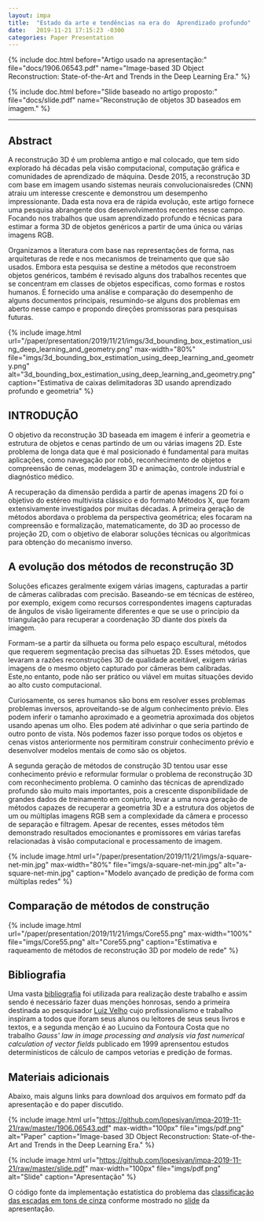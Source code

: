 ```yaml
---
layout: impa
title:  "Estado da arte e tendências na era do  Aprendizado profundo"
date:   2019-11-21 17:15:23 -0300
categories: Paper Presentation
---
```


{% include doc.html
before="Artigo usado na apresentação:"
file="docs/1906.06543.pdf"
name="Image-based 3D Object Reconstruction: State-of-the-Art and Trends in the Deep Learning Era." %}

{% include doc.html
before="Slide baseado no artigo proposto:"
file="docs/slide.pdf"
name="Reconstrução de objetos 3D baseados em imagem." %}

---

## Abstract

A reconstrução 3D é um problema antigo e mal colocado, que tem
sido explorado há décadas pela visão computacional, computação
gráfica e comunidades de aprendizado de máquina. Desde 2015, a
reconstrução 3D com base em imagem usando sistemas neurais
convolucionaisredes (CNN) atraiu um interesse crescente e
demonstrou um desempenho impressionante. Dada esta nova era de
rápida evolução, este artigo fornece uma pesquisa abrangente dos
desenvolvimentos recentes nesse campo. Focando nos trabalhos que
usam aprendizado profundo e técnicas para estimar a forma 3D de
objetos genéricos a partir de uma única ou várias imagens RGB.

Organizamos a literatura com base nas representações de forma,
nas arquiteturas de rede e nos mecanismos de treinamento que que
são usados. Embora esta pesquisa se destine a métodos que
reconstroem objetos genéricos, também é revisado alguns dos
trabalhos recentes que se concentram em classes de objetos
específicas, como formas e rostos humanos. É fornecido uma
análise e comparação do desempenho de alguns documentos
principais, resumindo-se alguns dos problemas em aberto nesse
campo e propondo direções promissoras para pesquisas futuras.


{% include image.html
   url="/paper/presentation/2019/11/21/imgs/3d_bounding_box_estimation_using_deep_learning_and_geometry.png"
   max-width="80%"
   file="imgs/3d_bounding_box_estimation_using_deep_learning_and_geometry.png"
   alt="3d_bounding_box_estimation_using_deep_learning_and_geometry.png"
   caption="Estimativa de caixas delimitadoras 3D usando aprendizado profundo e geometria"
%}


## INTRODUÇÃO

O objetivo da reconstrução 3D baseada em imagem é inferir a
geometria e estrutura de objetos e cenas partindo de um ou
várias imagens 2D. Este problema de longa data que é mal
posicionado é fundamental para muitas aplicações, como navegação
por robô, reconhecimento de objetos e compreensão de cenas,
modelagem 3D e animação, controle industrial e diagnóstico
médico.

A recuperação da dimensão perdida a partir de apenas imagens 2D
foi o objetivo do estéreo multivista clássico e do formato
Métodos X, que foram extensivamente investigados por muitas
décadas.  A primeira geração de métodos abordava o problema da
perspectiva geométrica; eles focaram na compreensão e
formalização, matematicamente, do 3D ao processo de projeção 2D,
com o objetivo de elaborar soluções técnicas ou algorítmicas
para obtenção do mecanismo inverso.

## A evolução dos métodos de reconstrução 3D

Soluções eficazes geralmente exigem várias imagens, capturadas a
partir de câmeras calibradas com precisão. Baseando-se em
técnicas de estéreo, por exemplo, exigem como recursos
correspondentes imagens capturadas de ângulos de visão
ligeiramente diferentes e que se use o princípio da triangulação
para recuperar a coordenação 3D diante dos pixels da imagem.

Formam-se a partir da silhueta ou forma pelo espaço escultural,
métodos que requerem segmentação precisa das silhuetas 2D. Esses
métodos, que levaram a razões reconstruções 3D de qualidade
aceitável, exigem várias imagens de o mesmo objeto capturado por
câmeras bem calibradas. Este,no entanto, pode não ser prático ou
viável em muitas situações devido ao alto custo computacional.

Curiosamente, os seres humanos são bons em resolver esses
problemas problemas inversos, aproveitando-se  de algum conhecimento
prévio. Eles podem inferir o tamanho aproximado e a geometria
aproximada dos objetos usando apenas um olho. Eles podem até
adivinhar o que seria partindo de outro ponto de vista. Nós
podemos fazer isso porque todos os objetos e cenas vistos
anteriormente nos permitiram construir conhecimento prévio e
desenvolver modelos mentais de como são os objetos.

A segunda geração de métodos de construção 3D tentou
usar esse conhecimento prévio e reformular formular o problema de
reconstrução 3D com reconhecimento problema. O caminho das
técnicas de aprendizado profundo são muito mais importantes, pois
a crescente disponibilidade de grandes dados de treinamento em
conjunto, levar a uma nova geração de métodos capazes de
recuperar a geometria 3D e a estrutura dos objetos de um ou
múltiplas imagens RGB sem a complexidade da câmera e processo de
separação e filtragem. Apesar de recentes, esses métodos têm demonstrado
resultados emocionantes e promissores em várias tarefas
relacionadas à visão computacional e processamento de imagem.

{% include image.html
   url="/paper/presentation/2019/11/21/imgs/a-square-net-min.jpg"
   max-width="80%"
   file="imgs/a-square-net-min.jpg"
   alt="a-square-net-min.jpg"
   caption="Modelo avançado de predição de forma com múltiplas redes"
%}


## Comparação de métodos de construção

{% include image.html
   url="/paper/presentation/2019/11/21/imgs/Core55.png"
   max-width="100%"
   file="imgs/Core55.png"
   alt="Core55.png"
   caption="Estimativa e raqueamento de métodos de reconstrução 3D por modelo de rede"
%}


## Bibliografia

Uma vasta [bibliografia][referencias] foi utilizada para
realização deste trabalho e assim sendo é necessário fazer duas
menções honrosas, sendo a primeira destinada ao pesquisador
[Luiz Velho][lvelho] cujo profissionalismo e trabalho inspiram a
todos que iforam seus alunos ou leitores de seus seus livros e
textos, e a segunda menção é ao Lucuino da Fontoura Costa que no
trabalho *Gauss' law in image processing and analysis via fast
numerical calculation of vector fields* publicado em 1999
aprensentou estudos deterministicos de cálculo de campos
vetorias e predição de formas.


## Materiais adicionais

Abaixo, mais alguns links para download dos arquivos em formato
pdf da apresentação e do paper discutido.

{% include image.html url="https://github.com/lopesivan/impa-2019-11-21/raw/master/1906.06543.pdf"
max-width="100px" file="imgs/pdf.png"
alt="Paper" caption="Image-based 3D Object Reconstruction: State-of-the-Art and Trends in the Deep Learning Era." %}

{% include image.html url="https://github.com/lopesivan/impa-2019-11-21/raw/master/slide.pdf"
max-width="100px" file="imgs/pdf.png"
alt="Slide" caption="Apresentação" %}

O código fonte da implementação estatística do problema das [classificação das escadas em tons de cinza][classify_stairs_nnet_from_scratch.R]
conforme mostrado no [slide][main-slide] da apresentação.

[classify_stairs_nnet_from_scratch.R]: https://raw.githubusercontent.com/lopesivan/impa-2019-11-21/master/code/classify_stairs_nnet_from_scratch.R
[main-paper]: https://github.com/lopesivan/impa-2019-11-21/raw/master/1906.06543.pdf
[main-slide]: https://github.com/lopesivan/impa-2019-11-21/raw/master/slide.pdf
[referencias]: https://raw.githubusercontent.com/lopesivan/impa-2019-11-21/master/referencias.bib
[lvelho]: http://lvelho.impa.br

<!--
vim: set ts=4 sw=4 tw=64 ft=markdown:
-->
